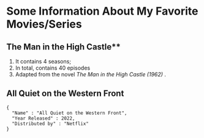 # Some Information About My Favorite Movies/Series
## The Man in the High Castle**
1. It contains 4 seasons; 
2. In total, contains 40 episodes
3. Adapted from the novel *The Man in the High Castle (1962)* .

## All Quiet on the Western Front
```
{
  "Name" : "All Quiet on the Western Front",
  "Year Released" : 2022,
  "Distributed by" : "Netflix"
}
```
